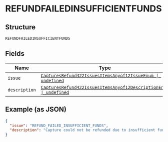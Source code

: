 
# REFUNDFAILEDINSUFFICIENTFUNDS

## Structure

`REFUNDFAILEDINSUFFICIENTFUNDS`

## Fields

| Name | Type | Tags | Description |
|  --- | --- | --- | --- |
| `issue` | [`CapturesRefund422IssuesItemsAnyof12IssueEnum \| undefined`](../../doc/models/captures-refund-422-issues-items-anyof-12-issue-enum.md) | Optional | - |
| `description` | [`CapturesRefund422IssuesItemsAnyof12DescriptionEnum \| undefined`](../../doc/models/captures-refund-422-issues-items-anyof-12-description-enum.md) | Optional | - |

## Example (as JSON)

```json
{
  "issue": "REFUND_FAILED_INSUFFICIENT_FUNDS",
  "description": "Capture could not be refunded due to insufficient funds. Please check to see if you have sufficient funds in your PayPal account or if the bank account linked to your PayPal account is verified and has sufficient funds."
}
```

